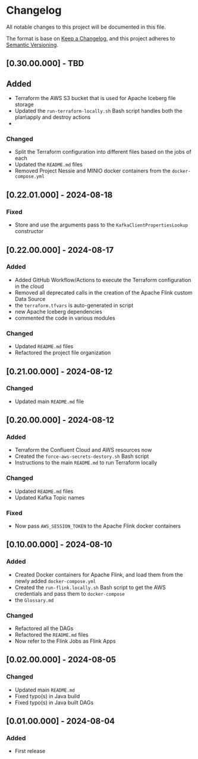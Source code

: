 # Changelog
All notable changes to this project will be documented in this file.

The format is base on [Keep a Changelog](https://keepachangelog.com/en/1.1.0/), and this project adheres to [Semantic Versioning](https://semver.org/spec/v2.0.0.html).

## [0.30.00.000] - TBD
## Added
- Terraform the AWS S3 bucket that is used for Apache Iceberg file storage
- Updated the `run-terraform-locally.sh` Bash script handles both the plan\apply and destroy actions
- 

### Changed
- Split the Terraform configuration into different files based on the jobs of each
- Updated the `README.md` files
- Removed Project Nessie and MINIO docker containers from the `docker-compose.yml`

## [0.22.01.000] - 2024-08-18
### Fixed
- Store and use the arguments pass to the `KafkaClientPropertiesLookup` constructor 

## [0.22.00.000] - 2024-08-17
### Added
- Added GitHub Workflow/Actions to execute the Terraform configuration in the cloud
- Removed all deprecated calls in the creation of the Apache Flink custom Data Source
- the `terraform.tfvars` is auto-generated in script
- new Apache Iceberg dependencies
- commented the code in various modules

### Changed
- Updated `README.md` files
- Refactored the project file organization

## [0.21.00.000] - 2024-08-12
### Changed
- Updated main `README.md` file

## [0.20.00.000] - 2024-08-12
### Added
- Terraform the Confluent Cloud and AWS resources now
- Created the `force-aws-secrets-destory.sh` Bash script
- Instructions to the main `README.md` to run Terraform locally

### Changed
- Updated `README.md` files
- Updated Kafka Topic names

### Fixed
- Now pass `AWS_SESSION_TOKEN` to the Apache Flink docker containers

## [0.10.00.000] - 2024-08-10
### Added
- Created Docker containers for Apache Flink, and load them from the newly added `docker-compose.yml`
- Created the `run-flink.locally.sh` Bash script to get the AWS credentials and pass them to `docker-compose`
- the `Glossary.md`

### Changed
- Refactored all the DAGs
- Refactored the `README.md` files
- Now refer to the Flink Jobs as Flink Apps

## [0.02.00.000] - 2024-08-05
### Changed
- Updated main `README.md`
- Fixed typo(s) in Java build
- Fixed typo(s) in Java built DAGs

## [0.01.00.000] - 2024-08-04
### Added
- First release